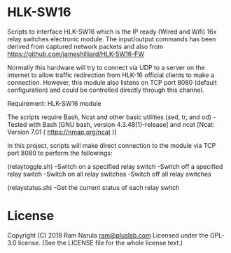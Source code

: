 # HLK-SW16

Scripts to interface HLK-SW16 which is the IP ready (Wired and Wifi) 16x relay switches electronic module.
The input/output commands has been derived from captured network packets and also from https://github.com/jameshilliard/HLK-SW16-FW

Normally this hardware will try to connect via UDP to a server on the internet to allow traffic redirection from HLK-16 official clients to make a connection. However, this module also listens on TCP port 8080 (default configuration) and could be controlled directly through this channel.

Requirement:
HLK-SW16 module

The scripts require Bash, Ncat and other basic utilities (sed, tr, and od)
-Tested with Bash [GNU bash, version 4.3.48(1)-release] and ncat [Ncat: Version 7.01 ( https://nmap.org/ncat )]

In this project, scripts will make direct connection to the module via TCP port 8080 to perform the followings:

(relaytoggle.sh)
-Switch on a specified relay switch
-Switch off a specified relay switch
-Switch on all relay switches 
-Switch off all relay switches

(relaystatus.sh) 
-Get the current status of each relay switch

# License
Copyright (C) 2018 Ram Narula ram@pluslab.com
Licensed under the GPL-3.0 license.
(See the LICENSE file for the whole license text.)

